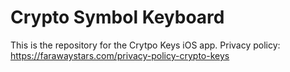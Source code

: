# Crypto Symbol Keyboard

This is the repository for the Crytpo Keys iOS app. Privacy policy: https://farawaystars.com/privacy-policy-crypto-keys


